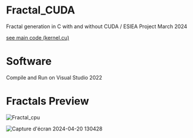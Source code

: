 # Fractal_CUDA
Fractal generation in C with and without CUDA / ESIEA Project March 2024

[see main code (kernel.cu)](CudaRuntime1/kernel.cu)

# Software 
Compile and Run on Visual Studio 2022

# Fractals Preview

![Fractal_cpu](https://github.com/TomaSeGa/Fractal_CUDA/assets/92670696/7c760df4-0749-413d-81ba-9b9f3fbab62b)

![Capture d'écran 2024-04-20 130428](https://github.com/TomaSeGa/Fractal_CUDA/assets/92670696/bd0d4247-bfe9-4909-8e98-64c3e635bd8c)
